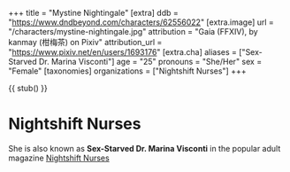 +++
title = "Mystine Nightingale"
[extra]
ddb = "https://www.dndbeyond.com/characters/62556022"
[extra.image]
url = "/characters/mystine-nightingale.jpg"
attribution = "Gaia (FFXIV), by kanmay (柑梅茶) on Pixiv"
attribution_url = "https://www.pixiv.net/en/users/1693176"
[extra.cha]
aliases = ["Sex-Starved Dr. Marina Visconti"]
age = "25"
pronouns = "She/Her"
sex = "Female"
[taxonomies]
organizations = ["Nightshift Nurses"]
+++

{{ stub() }}

# Nightshift Nurses
She is also known as **Sex-Starved Dr. Marina Visconti** in the popular adult magazine [Nightshift Nurses](@/organizations/nightshift-nurses.md)
